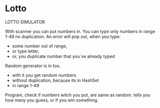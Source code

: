 # Lotto

LOTTO SIMULATOR

With scanner you can put numbers in.
You can type  only numbers in range 1-49 no duplication.
An error will pop out, when you type:
- some number out of range,
- or type letter, 
- or, you duplicate number that you`ve already typed

Random generator is in too.
- with it you get random numbers
- without duplication, because its in HashSet
- in range 1-49

Program, check if numbers witch you put, are same as random.
tells you how many you guess, or if you win something.
